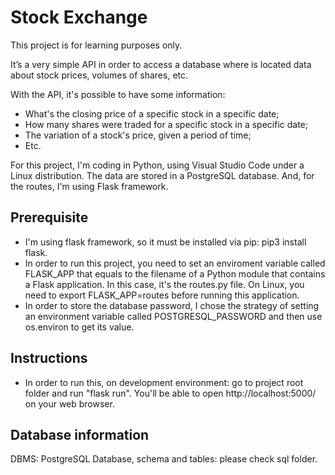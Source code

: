 # Stock Exchange

This project is for learning purposes only.

It’s a very simple API in order to access a database where is located data about stock prices, volumes of shares, etc.

With the API, it's possible to have some information:
- What's the closing price of a specific stock in a specific date;
- How many shares were traded for a specific stock in a specific date;
- The variation of a stock's price, given a period of time;
- Etc.

For this project, I'm coding in Python, using Visual Studio Code under a Linux distribution. The data are stored in a PostgreSQL database. And, for the routes, I'm using Flask framework.

## Prerequisite
- I'm using flask framework, so it must be installed via pip: pip3 install flask.
- In order to run this project, you need to set an enviroment variable called FLASK_APP that equals to the filename of a Python module that contains a Flask application. In this case, it's the routes.py file. On Linux, you need to export FLASK_APP=routes before running this application.
- In order to store the database password, I chose the strategy of setting an environment variable called POSTGRESQL_PASSWORD and then use os.environ to get its value.

## Instructions
- In order to run this, on development environment: go to project root folder and run "flask run". You'll be able to open http://localhost:5000/ on your web browser.

## Database information
DBMS: PostgreSQL
Database, schema and tables: please check sql folder.
